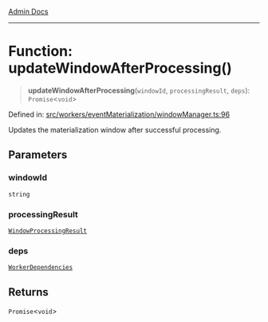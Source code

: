 [Admin Docs](/)

***

# Function: updateWindowAfterProcessing()

> **updateWindowAfterProcessing**(`windowId`, `processingResult`, `deps`): `Promise`\<`void`\>

Defined in: [src/workers/eventMaterialization/windowManager.ts:96](https://github.com/gautam-divyanshu/talawa-api/blob/7e7d786bbd7356b22a3ba5029601eed88ff27201/src/workers/eventMaterialization/windowManager.ts#L96)

Updates the materialization window after successful processing.

## Parameters

### windowId

`string`

### processingResult

[`WindowProcessingResult`](../interfaces/WindowProcessingResult.md)

### deps

[`WorkerDependencies`](../interfaces/WorkerDependencies.md)

## Returns

`Promise`\<`void`\>
